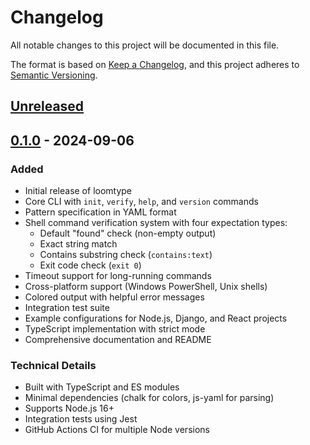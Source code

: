 # Changelog

All notable changes to this project will be documented in this file.

The format is based on [Keep a Changelog](https://keepachangelog.com/en/1.1.0/),
and this project adheres to [Semantic Versioning](https://semver.org/spec/v2.0.0.html).

## [Unreleased]

## [0.1.0] - 2024-09-06

### Added

- Initial release of loomtype
- Core CLI with `init`, `verify`, `help`, and `version` commands
- Pattern specification in YAML format
- Shell command verification system with four expectation types:
  - Default "found" check (non-empty output)
  - Exact string match
  - Contains substring check (`contains:text`)
  - Exit code check (`exit 0`)
- Timeout support for long-running commands
- Cross-platform support (Windows PowerShell, Unix shells)
- Colored output with helpful error messages
- Integration test suite
- Example configurations for Node.js, Django, and React projects
- TypeScript implementation with strict mode
- Comprehensive documentation and README

### Technical Details

- Built with TypeScript and ES modules
- Minimal dependencies (chalk for colors, js-yaml for parsing)
- Supports Node.js 16+
- Integration tests using Jest
- GitHub Actions CI for multiple Node versions

[Unreleased]: https://github.com/rivendare/loomtype/compare/v0.1.0...HEAD
[0.1.0]: https://github.com/rivendare/loomtype/releases/tag/v0.1.0
